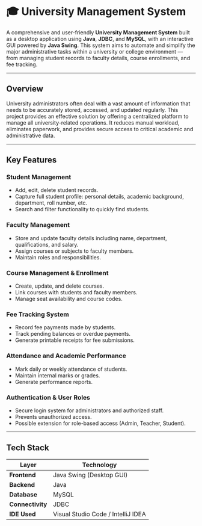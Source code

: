 # 🎓 University Management System

A comprehensive and user-friendly **University Management System** built as a desktop application using **Java**, **JDBC**, and **MySQL**, with an interactive GUI powered by **Java Swing**. This system aims to automate and simplify the major administrative tasks within a university or college environment — from managing student records to faculty details, course enrollments, and fee tracking.

---

##  Overview

University administrators often deal with a vast amount of information that needs to be accurately stored, accessed, and updated regularly. This project provides an effective solution by offering a centralized platform to manage all university-related operations. It reduces manual workload, eliminates paperwork, and provides secure access to critical academic and administrative data.

---

##  Key Features

###  Student Management
- Add, edit, delete student records.
- Capture full student profile: personal details, academic background, department, roll number, etc.
- Search and filter functionality to quickly find students.

###  Faculty Management
- Store and update faculty details including name, department, qualifications, and salary.
- Assign courses or subjects to faculty members.
- Maintain roles and responsibilities.

###  Course Management & Enrollment
- Create, update, and delete courses.
- Link courses with students and faculty members.
- Manage seat availability and course codes.

###  Fee Tracking System
- Record fee payments made by students.
- Track pending balances or overdue payments.
- Generate printable receipts for fee submissions.

###  Attendance and Academic Performance
- Mark daily or weekly attendance of students.
- Maintain internal marks or grades.
- Generate performance reports.

###  Authentication & User Roles
- Secure login system for administrators and authorized staff.
- Prevents unauthorized access.
- Possible extension for role-based access (Admin, Teacher, Student).

---

##  Tech Stack

| Layer          | Technology         |
|----------------|--------------------|
| **Frontend**   | Java Swing (Desktop GUI) |
| **Backend**    | Java               |
| **Database**   | MySQL              |
| **Connectivity** | JDBC             |
| **IDE Used**   | Visual Studio Code / IntelliJ IDEA |






